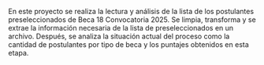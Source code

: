 En este proyecto se realiza la lectura y análisis de la lista de los postulantes preseleccionados de Beca 18 Convocatoria 2025.
Se limpia, transforma y se extrae la información necesaria de la lista de preseleccionados en un archivo. Después, se analiza la situación 
actual del proceso como la cantidad de postulantes por tipo de beca y los puntajes obtenidos en esta etapa.
